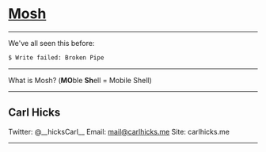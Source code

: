 # [Mosh](https://mosh.mit.edu/)

---

We've all seen this before:

  ```bash
  $ Write failed: Broken Pipe
  ```

---

What is Mosh?
(**MO**ble **Sh**ell = Mobile Shell)

---

## Carl Hicks
Twitter: @\_\_hicksCarl_\_
Email: mail@carlhicks.me
Site: carlhicks.me

---
